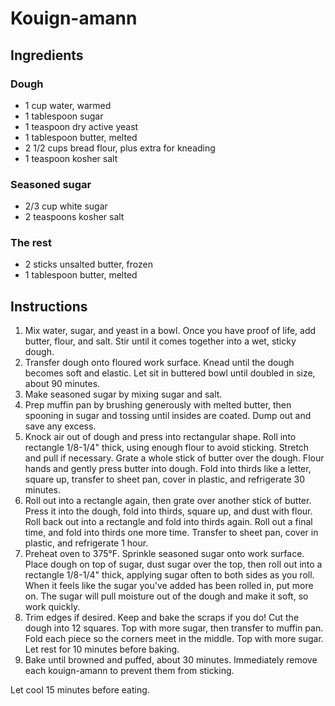 # Kouign-amann

## Ingredients

### Dough

- 1 cup water, warmed
- 1 tablespoon sugar
- 1 teaspoon dry active yeast
- 1 tablespoon butter, melted
- 2 1/2 cups bread flour, plus extra for kneading
- 1 teaspoon kosher salt

### Seasoned sugar

- 2/3 cup white sugar
- 2 teaspoons kosher salt

### The rest

- 2 sticks unsalted butter, frozen
- 1 tablespoon butter, melted

## Instructions

1. Mix water, sugar, and yeast in a bowl. Once you have proof of life, add butter, flour, and salt. Stir until it comes together into a wet, sticky dough.
2. Transfer dough onto floured work surface. Knead until the dough becomes soft and elastic. Let sit in buttered bowl until doubled in size, about 90 minutes.
3. Make seasoned sugar by mixing sugar and salt.
4. Prep muffin pan by brushing generously with melted butter, then spooning in sugar and tossing until insides are coated. Dump out and save any excess.
5. Knock air out of dough and press into rectangular shape. Roll into rectangle 1/8-1/4" thick, using enough flour to avoid sticking. Stretch and pull if necessary. Grate a whole stick of butter over the dough. Flour hands and gently press butter into dough. Fold into thirds like a letter, square up, transfer to sheet pan, cover in plastic, and refrigerate 30 minutes.
6. Roll out into a rectangle again, then grate over another stick of butter. Press it into the dough, fold into thirds, square up, and dust with flour. Roll back out into a rectangle and fold into thirds again. Roll out a final time, and fold into thirds one more time. Transfer to sheet pan, cover in plastic, and refrigerate 1 hour.
7. Preheat oven to 375&deg;F. Sprinkle seasoned sugar onto work surface. Place dough on top of sugar, dust sugar over the top, then roll out into a rectangle 1/8-1/4" thick, applying sugar often to both sides as you roll. When it feels like the sugar you've added has been rolled in, put more on. The sugar will pull moisture out of the dough and make it soft, so work quickly.
8. Trim edges if desired. Keep and bake the scraps if you do! Cut the dough into 12 squares. Top with more sugar, then transfer to muffin pan. Fold each piece so the corners meet in the middle. Top with more sugar. Let rest for 10 minutes before baking.
9. Bake until browned and puffed, about 30 minutes. Immediately remove each kouign-amann to prevent them from sticking.

Let cool 15 minutes before eating.

